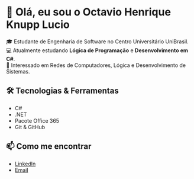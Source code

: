 # 👋 Olá, eu sou o Octavio Henrique Knupp Lucio

🎓 Estudante de Engenharia de Software no Centro Universitário UniBrasil.  
💻 Atualmente estudando **Lógica de Programação** e **Desenvolvimento em C#**.  
🚀 Interessado em Redes de Computadores, Lógica e Desenvolvimento de Sistemas.  

## 🛠️ Tecnologias & Ferramentas
- C#
- .NET
- Pacote Office 365
- Git & GitHub

## 📫 Como me encontrar
- [LinkedIn](https://www.linkedin.com/in/seu-perfil)
- [Email](mailto:seuemail@exemplo.com)
